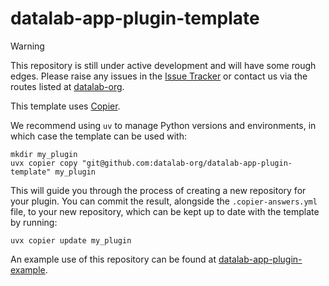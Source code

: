 # datalab-app-plugin-template

> [!WARNING]
> This repository is still under active development and will have some rough edges. 
Please raise any issues in the [Issue Tracker](https://github.com/datalab-org/datalab-app-plugin-template/issues?q=sort%3Aupdated-desc+is%3Aissue+is%3Aopen) or contact us via the routes listed at [datalab-org](https://github.com/datalab-org).

This template uses [Copier](https://github.com/copier-org/copier).

We recommend using `uv` to manage Python versions and environments, in which
case the template can be used with:

```shell
mkdir my_plugin
uvx copier copy "git@github.com:datalab-org/datalab-app-plugin-template" my_plugin
```

This will guide you through the process of creating a new repository for your plugin.
You can commit the result, alongside the `.copier-answers.yml` file, to your new repository, which can be kept up to date with the template by running:

```shell
uvx copier update my_plugin
```

An example use of this repository can be found at [datalab-app-plugin-example](https://github.com/datalab-org/datalab-app-plugin-example).
